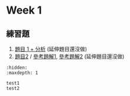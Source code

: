 # Week 1

## 練習題
1. [題目 1 + 分析](test1.md) (延伸題目還沒做)
1. [題目2](test2.md) / [參考題解1](https://hackmd.io/@Ryspon/HJVH8B0XU), [參考題解2](https://hackmd.io/@chses9440611/Sy5gwE37I) (延伸題目還沒做)

```{toctree}
:hidden:
:maxdepth: 1

test1
test2
```
